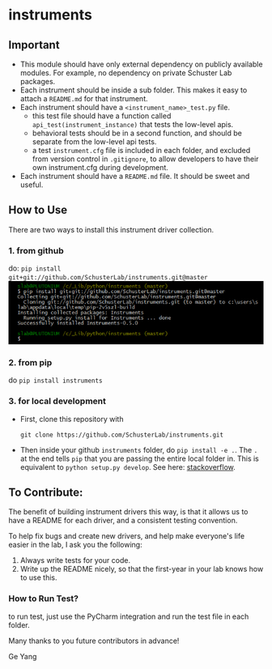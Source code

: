 # instruments

## Important

- This module should have only external dependency on publicly available modules. For example, no dependency on private Schuster Lab packages.
- Each instrument should be inside a sub folder. This makes it easy to attach a `README.md` for that instrument.
- Each instrument should have a `<instrument_name>_test.py` file.
   - this test file should have a function called `api_test(instrument_instance)` that tests the low-level apis.
   - behavioral tests should be in a second function, and should be separate from the low-level api tests.
   - a test `instrument.cfg` file is included in each folder, and excluded from version control in `.gitignore`, to allow developers to have their own instrument.cfg during development.
- Each instrument should have a `README.md` file. It should be sweet and useful.

## How to Use

There are two ways to install this instrument driver collection.

### 1. from github

do: `pip install git+git://github.com/SchusterLab/instruments.git@master`
![pip install from git](pip_install_from_git.png)

### 2. from pip

do `pip install instruments`

### 3. for local development

- First, clone this repository with
   ```shell
   git clone https://github.com/SchusterLab/instruments.git
   ```

- Then inside your github `instruments` folder, do `pip install -e .`. The `.` at the end tells `pip` that you are passing the entire local folder in. This is equivalent to `python setup.py develop`. See here: [stackoverflow](http://stackoverflow.com/questions/2087148/can-i-use-pip-instead-of-easy-install-for-python-setup-py-install-dependen).

## To Contribute:

The benefit of building instrument drivers this way, is that it allows us to have a README for each driver, and a consistent testing convention.

To help fix bugs and create new drivers, and help make everyone's life easier in the lab, I ask you the following:

1. Always write tests for your code.
2. Write up the README nicely, so that the first-year in your lab knows how to use this.

### How to Run Test?

to run test, just use the PyCharm integration and run the test file in each folder.

Many thanks to you future contributors in advance!

Ge Yang